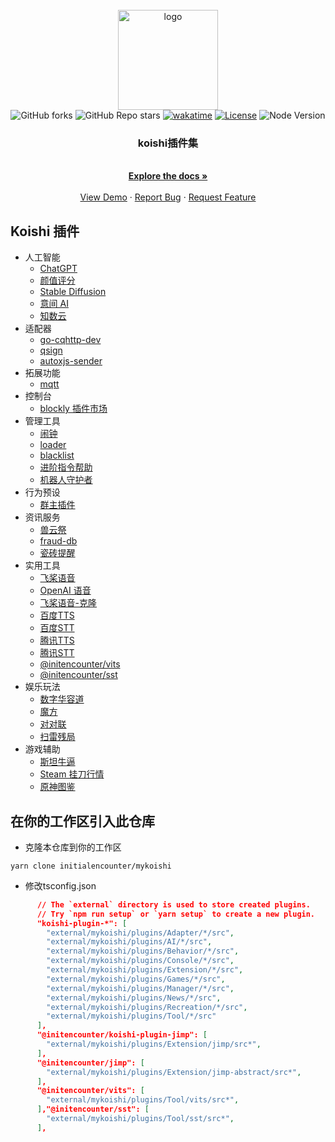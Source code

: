 <br />
<div align="center">
  <a href="https://github.com/initialencounter/mykoishi">
    <a href="https://koishi.chat/" target="_blank">
    <img width="160" src="https://koishi.chat/logo.png" alt="logo">
  </a>
  </a>
  <br>
<img alt="GitHub forks" src="https://img.shields.io/github/forks/initialencounter/mykoishi?style=social">
<img alt="GitHub Repo stars" src="https://img.shields.io/github/stars/initialencounter/mykoishi?style=social">
<a href="https://wakatime.com/badge/user/1fad1c74-8ddd-4cac-bfa5-df629d13f085/project/2e8687b6-2874-4e88-8337-20eed806f673"><img src="https://wakatime.com/badge/user/1fad1c74-8ddd-4cac-bfa5-df629d13f085/project/2e8687b6-2874-4e88-8337-20eed806f673.svg" alt="wakatime"></a>
<a href="https://github.com/initialencounter/mykoishi/blob/master/LICENSE"><img src="https://img.shields.io/github/license/initialencounter/mykoishi" alt="License"></a>
<img src="https://img.shields.io/badge/NodeJs-18-blue" alt="Node Version"></a>
<h3 align="center">koishi插件集</h3>
  <p align="center">
    <br />
    <a href="https://github.com/initialencounter/mykoishi"><strong>Explore the docs »</strong></a>
    <br />
    <br />
    <a href="https://github.com/initialencounter/mykoishi">View Demo</a>
    ·
    <a href="https://github.com/initialencounter/mykoishi/issues">Report Bug</a>
    ·
    <a href="https://github.com/initialencounter/mykoishi/issues">Request Feature</a>
  </p>
</div>


## Koishi 插件

* 人工智能
  * [ChatGPT](./Plugins/AI/davinci-003/readme.md)
  * [颜值评分](./Plugins/AI/facercg/readme.md)
  * [Stable Diffusion](./Plugins/AI/sd-taylor/readme.md)
  * [意间 AI](./Plugins/AI/arcadia/readme.md)
  * [知数云](./Plugins/AI/arcadia/readme.md)
* 适配器
  * [go-cqhttp-dev](./Plugins/Adapter/gocqhttp-dev/readme.md)
  * [qsign](./Plugins/Adapter/qsign/readme.md)
  * [autoxjs-sender](./Plugins/Adapter/autoxjs-sender/readme.md)
* 拓展功能
  * [mqtt](./Plugins/Extension/mqtt/readme.md)
* 控制台
  * [blockly 插件市场](./Plugins/Console/blockly-registry/readme.md)
* 管理工具
  * [闹钟](./Plugins/Manager/clock/readme.md)
  * [loader](./Plugins/Manager/loader/readme.md)
  * [blacklist](./Plugins/Manager/blacklist/readme.md)
  * [进阶指令帮助](./Plugins/Manager/help-pro/readme.md)
  * [机器人守护者](./Plugins/Manager/bot-guardian/readme.md)
* 行为预设
  * [群主插件](./Plugins/Behavior/specialtile/readme.md)
* 资讯服务
  * [兽云祭](./Plugins/News/furbot/readme.md)
  * [fraud-db](./Plugins/News/fraud-db/readme.md)
  * [瓷砖提醒](./Plugins/News/gh-tile/readme.md)
* 实用工具
  * [飞桨语音](./Plugins/Tool/paddlespeech/readme.md)
  * [OpenAI 语音](./Plugins/Tool/whisper-asr/readme.md)
  * [飞桨语音-克隆](./Plugins/Tool/paddlespeech-finetune/readme.md)
  * [百度TTS](./Plugins/Tool/baidu-tts/readme.md)
  * [百度STT](./Plugins/Tool/baidu-sst/readme.md)
  * [腾讯TTS](./Plugins/Tool/tencent-tts/readme.md)
  * [腾讯STT](./Plugins/Tool/tc-sst/readme.md)
  * [@initencounter/vits](./Plugins/Tool/vits/readme.md)
  * [@initencounter/sst](./Plugins/Tool/sst/readme.md)
* 娱乐玩法
  * [数字华容道](./Plugins/Recreation/puzzle/readme.md)
  * [魔方](./Plugins/Recreation/cube/readme.md)
  * [对对联](./Plugins/Recreation/couplet/readme.md)
  * [扫雷残局](./Plugins/Recreation/minesweeper-ending/readme.md)
* 游戏辅助
  * [斯坦牛逼](./Plugins/Games/stnb/readme.md)
  * [Steam 挂刀行情](./Plugins/Games/steam-trading/readme.md)
  * [原神图鉴](./Plugins/Games/genshin-atlas/readme.md)

## 在你的工作区引入此仓库

- 克隆本仓库到你的工作区

```shell
yarn clone initialencounter/mykoishi
```

- 修改tsconfig.json

```json
      // The `external` directory is used to store created plugins.
      // Try `npm run setup` or `yarn setup` to create a new plugin.
      "koishi-plugin-*": [
        "external/mykoishi/plugins/Adapter/*/src",
        "external/mykoishi/plugins/AI/*/src",
        "external/mykoishi/plugins/Behavior/*/src",
        "external/mykoishi/plugins/Console/*/src",
        "external/mykoishi/plugins/Extension/*/src",
        "external/mykoishi/plugins/Games/*/src",
        "external/mykoishi/plugins/Manager/*/src",
        "external/mykoishi/plugins/News/*/src",
        "external/mykoishi/plugins/Recreation/*/src",
        "external/mykoishi/plugins/Tool/*/src"
      ],
      "@initencounter/koishi-plugin-jimp": [
        "external/mykoishi/plugins/Extension/jimp/src*",
      ],
      "@initencounter/jimp": [
        "external/mykoishi/plugins/Extension/jimp-abstract/src*",
      ],
      "@initencounter/vits": [
        "external/mykoishi/plugins/Tool/vits/src*",
      ],"@initencounter/sst": [
        "external/mykoishi/plugins/Tool/sst/src*",
      ],
```
